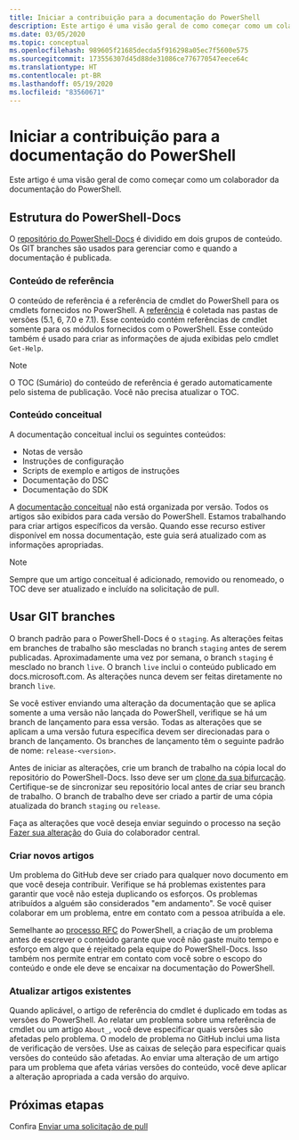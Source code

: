 ```yaml
---
title: Iniciar a contribuição para a documentação do PowerShell
description: Este artigo é uma visão geral de como começar como um colaborador da documentação do PowerShell.
ms.date: 03/05/2020
ms.topic: conceptual
ms.openlocfilehash: 989605f21685decda5f916298a05ec7f5600e575
ms.sourcegitcommit: 173556307d45d88de31086ce776770547eece64c
ms.translationtype: HT
ms.contentlocale: pt-BR
ms.lasthandoff: 05/19/2020
ms.locfileid: "83560671"
---
```

# <a name="get-started-contributing-to-powershell-documentation"></a>Iniciar a contribuição para a documentação do PowerShell

Este artigo é uma visão geral de como começar como um colaborador da documentação do PowerShell.

## <a name="powershell-docs-structure"></a>Estrutura do PowerShell-Docs

O [repositório do PowerShell-Docs][psdocs] é dividido em dois grupos de conteúdo. Os GIT branches são usados para gerenciar como e quando a documentação é publicada.

### <a name="reference-content"></a>Conteúdo de referência

O conteúdo de referência é a referência de cmdlet do PowerShell para os cmdlets fornecidos no PowerShell.
A [referência][ref] é coletada nas pastas de versões (5.1, 6, 7.0 e 7.1). Esse conteúdo contém referências de cmdlet somente para os módulos fornecidos com o PowerShell. Esse conteúdo também é usado para criar as informações de ajuda exibidas pelo cmdlet `Get-Help`.

> [!NOTE]
> O TOC (Sumário) do conteúdo de referência é gerado automaticamente pelo sistema de publicação. Você não precisa atualizar o TOC.

### <a name="conceptual-content"></a>Conteúdo conceitual

A documentação conceitual inclui os seguintes conteúdos:

- Notas de versão
- Instruções de configuração
- Scripts de exemplo e artigos de instruções
- Documentação do DSC
- Documentação do SDK

A [documentação conceitual][conceptual] não está organizada por versão. Todos os artigos são exibidos para cada versão do PowerShell. Estamos trabalhando para criar artigos específicos da versão. Quando esse recurso estiver disponível em nossa documentação, este guia será atualizado com as informações apropriadas.

> [!NOTE]
> Sempre que um artigo conceitual é adicionado, removido ou renomeado, o TOC deve ser atualizado e incluído na solicitação de pull.

## <a name="using-git-branches"></a>Usar GIT branches

O branch padrão para o PowerShell-Docs é o `staging`. As alterações feitas em branches de trabalho são mescladas no branch `staging` antes de serem publicadas. Aproximadamente uma vez por semana, o branch `staging` é mesclado no branch `live`. O branch `live` inclui o conteúdo publicado em docs.microsoft.com. As alterações nunca devem ser feitas diretamente no branch `live`.

Se você estiver enviando uma alteração da documentação que se aplica somente a uma versão não lançada do PowerShell, verifique se há um branch de lançamento para essa versão. Todas as alterações que se aplicam a uma versão futura específica devem ser direcionadas para o branch de lançamento. Os branches de lançamento têm o seguinte padrão de nome: `release-<version>`.

Antes de iniciar as alterações, crie um branch de trabalho na cópia local do repositório do PowerShell-Docs. Isso deve ser um [clone da sua bifurcação][fork]. Certifique-se de sincronizar seu repositório local antes de criar seu branch de trabalho. O branch de trabalho deve ser criado a partir de uma cópia atualizada do branch `staging` ou `release`.

Faça as alterações que você deseja enviar seguindo o processo na seção [Fazer sua alteração][making-changes] do Guia do colaborador central.

### <a name="creating-new-articles"></a>Criar novos artigos

Um problema do GitHub deve ser criado para qualquer novo documento em que você deseja contribuir. Verifique se há problemas existentes para garantir que você não esteja duplicando os esforços. Os problemas atribuídos a alguém são considerados "em andamento". Se você quiser colaborar em um problema, entre em contato com a pessoa atribuída a ele.

Semelhante ao [processo RFC][rfc] do PowerShell, a criação de um problema antes de escrever o conteúdo garante que você não gaste muito tempo e esforço em algo que é rejeitado pela equipe do PowerShell-Docs. Isso também nos permite entrar em contato com você sobre o escopo do conteúdo e onde ele deve se encaixar na documentação do PowerShell.

### <a name="updating-existing-articles"></a>Atualizar artigos existentes

Quando aplicável, o artigo de referência do cmdlet é duplicado em todas as versões do PowerShell. Ao relatar um problema sobre uma referência de cmdlet ou um artigo `About_`, você deve especificar quais versões são afetadas pelo problema. O modelo de problema no GitHub inclui uma lista de verificação de versões. Use as caixas de seleção para especificar quais versões do conteúdo são afetadas. Ao enviar uma alteração de um artigo para um problema que afeta várias versões do conteúdo, você deve aplicar a alteração apropriada a cada versão do arquivo.

## <a name="next-steps"></a>Próximas etapas

Confira [Enviar uma solicitação de pull](pull-requests.md)

<!--link refs-->
[conceptual]: https://github.com/MicrosoftDocs/PowerShell-Docs/tree/staging/reference/docs-conceptual
[fork]: /contribute/get-started-setup-local#fork-the-repository
[making-changes]: /contribute/how-to-write-workflows-major#making-your-changes
[psdocs]: https://github.com/MicrosoftDocs/PowerShell-Docs
[ref]: https://github.com/MicrosoftDocs/PowerShell-Docs/tree/staging/reference
[rfc]: https://github.com/PowerShell/powershell-rfc/blob/master/RFC0000-RFC-Process.md
